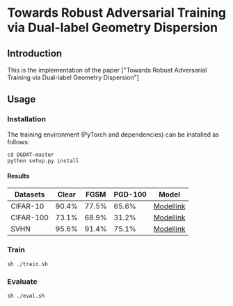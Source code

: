 # Towards Robust Adversarial Training via Dual-label Geometry Dispersion

## Introduction
This is the implementation of the
paper ["Towards Robust Adversarial Training via Dual-label Geometry Dispersion"]

## Usage
### Installation
The training environment (PyTorch and dependencies) can be installed as follows:
```
cd DGDAT-master
python setup.py install
```

#### Results
| Datasets     | Clear | FGSM   | PGD-100    | Model                                                   |
| ------------ | ------|--------| -------- | ----------------------------------------------------------|
| CIFAR-10     | 90.4% | 77.5%  |  65.6%   | [Modellink](https://drive.google.com)                     |
| CIFAR-100    | 73.1% | 68.9%  |  31.2%   | [Modellink](https://drive.google.com)                     |
| SVHN         | 95.6% | 91.4%  |  75.1%   | [Modellink](https://drive.google.com)                     |
### Train
```
sh ./train.sh
```
### Evaluate
```
sh ./eval.sh
```
